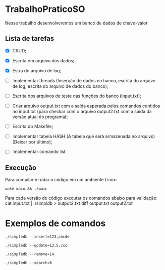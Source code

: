 # TrabalhoPraticoSO

Nesse trabalho desenvolveremos um banco de dados de chave-valor

## Lista de tarefas
- [x] CRUD;
- [x] Escrita em arquivo dos dados;
- [x] Estra do arquivo de log;
- [ ] Implementar threads (Inserção de dados no banco, escrita do arquivo de log, escrita do arquivo de dados do banco);
- [ ] Escrita dos arquivos de teste das funções do banco (input.txt);
- [ ] Criar arquivo output.txt com a saída esperada pelos comandos contidos no input.txt (para checkar com o arquivo output2.txt com a saída da versão atual do programa);
- [ ] Escrita do Makefile;
- [ ] Implementar tabela HASH (A tabela que será armazenada no arquivo) [Deixar por último];
- [ ] Implementar comando list


## Execução

Para compilar e rodar o código em um ambiente Linux:

```make main && ./main```

Para cada versão do código executar os comandos abaixo para validação:
cat input.txt |  ./simpldb  > output2.txt
diff output.txt output2.txt 

# Exemplos de comandos

```./simpledb --insert=123,abcde```

```./simpledb --update=13,5,ccc```

```./simpledb --remove=14```

```./simpledb --search=6```